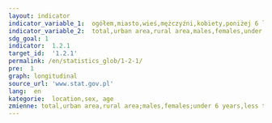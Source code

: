 ```yaml
---
layout: indicator
indicator_variable_1:  ogółem,miasto,wieś,mężczyźni,kobiety,poniżej 6 lat,poniżej 18 lat,18-24 lata,18-64 lata,60 lat i więcej,65 lat i więcej
indicator_variable_2:  total,urban area,rural area,males,females,under 6 years,less than 18 years,18-24 years,18-64 years,60 years and more,65 years and more
sdg_goal: 1
indicator:  1.2.1
target_id:  '1.2.1'
permalink: /en/statistics_glob/1-2-1/
pre:  1
graph: longitudinal
source_url: 'www.stat.gov.pl'
lang:  en
kategorie:  location,sex, age
zmienne: total,urban area,rural area;males,females;under 6 years,less than 18 years,18-24 years,18-64 years,60 years and more,65 years and more
---
```

